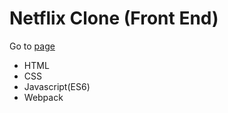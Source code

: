 # Netflix Clone (Front End)

Go to [page](https://bombkyu.github.io/netflix/)

- HTML
- CSS
- Javascript(ES6)
- Webpack